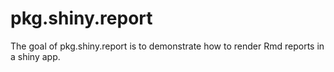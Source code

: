 
<!-- README.md is generated from README.Rmd. Please edit that file -->

# pkg.shiny.report

<!-- badges: start -->

<!-- badges: end -->

The goal of pkg.shiny.report is to demonstrate how to render Rmd reports
in a shiny app.
